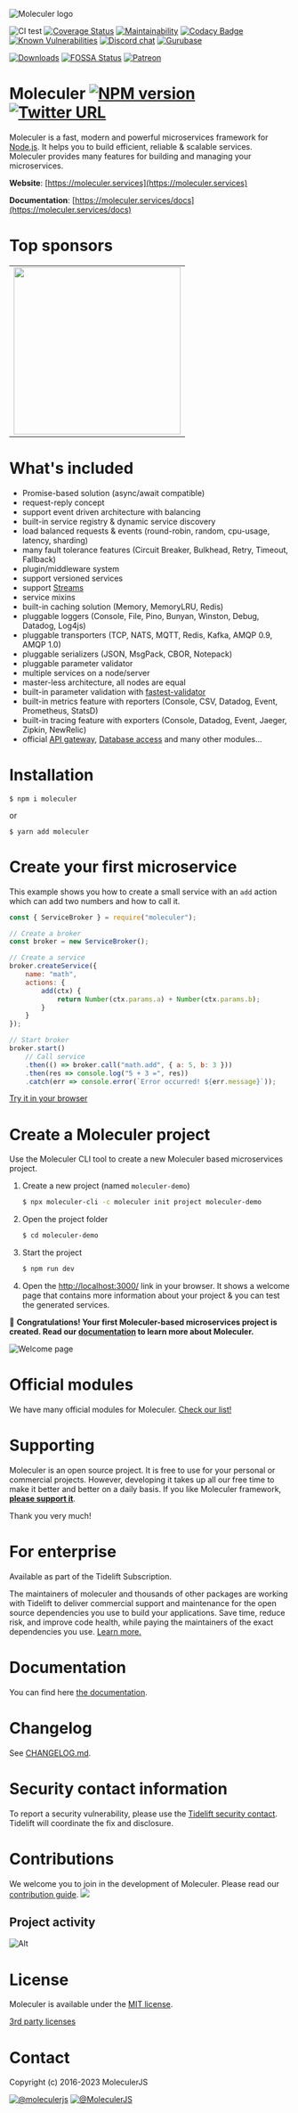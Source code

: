 ![Moleculer logo](docs/assets/logo.png)

![CI test](https://github.com/moleculerjs/moleculer/workflows/CI%20test/badge.svg)
[![Coverage Status](https://coveralls.io/repos/github/moleculerjs/moleculer/badge.svg?branch=master)](https://coveralls.io/github/moleculerjs/moleculer?branch=master)
[![Maintainability](https://api.codeclimate.com/v1/badges/05ef990fe1ccb3e56067/maintainability)](https://codeclimate.com/github/moleculerjs/moleculer/maintainability)
[![Codacy Badge](https://app.codacy.com/project/badge/Grade/d3dbf0facae04c128054ac2047d1e117)](https://www.codacy.com/gh/moleculerjs/moleculer/dashboard?utm_source=github.com&amp;utm_medium=referral&amp;utm_content=moleculerjs/moleculer&amp;utm_campaign=Badge_Grade)
[![Known Vulnerabilities](https://snyk.io/test/github/moleculerjs/moleculer/badge.svg)](https://snyk.io/test/github/moleculerjs/moleculer)
[![Discord chat](https://img.shields.io/discord/585148559155003392)](https://discord.gg/TSEcDRP)
[![Gurubase](https://img.shields.io/badge/Gurubase-Ask%20Moleculer%20Guru-006BFF)](https://gurubase.io/g/moleculer)

[![Downloads](https://img.shields.io/npm/dm/moleculer.svg)](https://www.npmjs.com/package/moleculer)
[![FOSSA Status](https://app.fossa.com/api/projects/git%2Bgithub.com%2Fmoleculerjs%2Fmoleculer.svg?type=shield)](https://app.fossa.com/projects/git%2Bgithub.com%2Fmoleculerjs%2Fmoleculer?ref=badge_shield)
[![Patreon](docs/assets/patreon.svg)][patreon]

# Moleculer [![NPM version](https://img.shields.io/npm/v/moleculer.svg)](https://www.npmjs.com/package/moleculer) [![Twitter URL](https://img.shields.io/twitter/url/http/shields.io.svg?style=social&logo=twitter)](https://twitter.com/intent/tweet?text=Moleculer%20is%20a%20modern%20microservices%20framework%20for%20Node.js&url=https://github.com/moleculerjs/moleculer&via=MoleculerJS&hashtags=nodejs,javascript,microservices)


Moleculer is a fast, modern and powerful microservices framework for [Node.js](https://nodejs.org/en/). It helps you to build efficient, reliable & scalable services. Moleculer provides many features for building and managing your microservices.
<!--
![](https://img.shields.io/badge/performance-%2B50%25-brightgreen.svg)
![](https://img.shields.io/badge/performance-%2B5%25-green.svg)
![](https://img.shields.io/badge/performance---10%25-yellow.svg)
![](https://img.shields.io/badge/performance---42%25-red.svg)
-->

**Website**: [https://moleculer.services](https://moleculer.services)

**Documentation**: [https://moleculer.services/docs](https://moleculer.services/docs)

# Top sponsors

<table style="text-align:center;"><tr>
    <td><a href="https://www.servereye.de/" target="_blank"><img src="https://www.servereye.de/wp-content/uploads/server-eye_logo2019.png" width="300" valign="middle" /></a></td>
    <!--td><a href="https://sonderformat.llc/" target="_blank"><img src="https://sonderformat.llc/sonderformat/logo/sonderformat-wide-col.png" width="300" valign="middle" /></a></td-->
</tr></table>


# What's included

- Promise-based solution (async/await compatible)
- request-reply concept
- support event driven architecture with balancing
- built-in service registry & dynamic service discovery
- load balanced requests & events (round-robin, random, cpu-usage, latency, sharding)
- many fault tolerance features (Circuit Breaker, Bulkhead, Retry, Timeout, Fallback)
- plugin/middleware system
- support versioned services
- support [Streams](https://nodejs.org/dist/latest-v10.x/docs/api/stream.html)
- service mixins
- built-in caching solution (Memory, MemoryLRU, Redis)
- pluggable loggers (Console, File, Pino, Bunyan, Winston, Debug, Datadog, Log4js)
- pluggable transporters (TCP, NATS, MQTT, Redis, Kafka, AMQP 0.9, AMQP 1.0)
- pluggable serializers (JSON, MsgPack, CBOR, Notepack)
- pluggable parameter validator
- multiple services on a node/server
- master-less architecture, all nodes are equal
- built-in parameter validation with [fastest-validator](https://github.com/icebob/fastest-validator)
- built-in metrics feature with reporters (Console, CSV, Datadog, Event, Prometheus, StatsD)
- built-in tracing feature with exporters (Console, Datadog, Event, Jaeger, Zipkin, NewRelic)
- official [API gateway](https://github.com/moleculerjs/moleculer-web), [Database access](https://github.com/moleculerjs/moleculer-db) and many other modules...

# Installation
```
$ npm i moleculer
```
or
```
$ yarn add moleculer
```

# Create your first microservice
This example shows you how to create a small service with an `add` action which can add two numbers and how to call it.
```js
const { ServiceBroker } = require("moleculer");

// Create a broker
const broker = new ServiceBroker();

// Create a service
broker.createService({
    name: "math",
    actions: {
        add(ctx) {
            return Number(ctx.params.a) + Number(ctx.params.b);
        }
    }
});

// Start broker
broker.start()
    // Call service
    .then(() => broker.call("math.add", { a: 5, b: 3 }))
    .then(res => console.log("5 + 3 =", res))
    .catch(err => console.error(`Error occurred! ${err.message}`));
```
[Try it in your browser](https://codesandbox.io/s/ky5lj09jv?fontsize=14)

# Create a Moleculer project
Use the Moleculer CLI tool to create a new Moleculer based microservices project.

1. Create a new project (named `moleculer-demo`)
    ```bash
    $ npx moleculer-cli -c moleculer init project moleculer-demo
    ```
    
2. Open the project folder
    ```bash
    $ cd moleculer-demo
    ```
    
3. Start the project
    ```bash
    $ npm run dev
    ```

4. Open the [http://localhost:3000/](http://localhost:3000/) link in your browser. It shows a welcome page that contains more information about your project & you can test the generated services.

:tada: **Congratulations! Your first Moleculer-based microservices project is created. Read our [documentation](https://moleculer.services/docs) to learn more about Moleculer.**

![Welcome page](docs/assets/project-welcome-page.png)

# Official modules
We have many official modules for Moleculer. [Check our list!](https://moleculer.services/modules.html)

# Supporting
Moleculer is an open source project. It is free to use for your personal or commercial projects. However, developing it takes up all our free time to make it better and better on a daily basis. If you like Moleculer framework, **[please support it](https://moleculer.services/support.html)**.

Thank you very much!

# For enterprise

Available as part of the Tidelift Subscription.

The maintainers of moleculer and thousands of other packages are working with Tidelift to deliver commercial support and maintenance for the open source dependencies you use to build your applications. Save time, reduce risk, and improve code health, while paying the maintainers of the exact dependencies you use. [Learn more.](https://tidelift.com/subscription/pkg/npm-moleculer?utm_source=npm-moleculer&utm_medium=referral&utm_campaign=enterprise&utm_term=repo)

# Documentation
You can find here [the documentation](https://moleculer.services/docs).

# Changelog
See [CHANGELOG.md](CHANGELOG.md).

# Security contact information
To report a security vulnerability, please use the [Tidelift security contact](https://tidelift.com/security).
Tidelift will coordinate the fix and disclosure.

# Contributions
We welcome you to join in the development of Moleculer. Please read our [contribution guide](http://moleculer.services/docs/contributing.html).
<a href="https://github.com/moleculerjs/moleculer/graphs/contributors"><img src="https://opencollective.com/moleculer/contributors.svg?width=882&button=false" /></a>

## Project activity

![Alt](https://repobeats.axiom.co/api/embed/f4cb6da776e9edc2d8118aff4e0c1ae9afe37896.svg "Repobeats analytics image")

# License
Moleculer is available under the [MIT license](https://tldrlegal.com/license/mit-license).

[3rd party licenses](https://app.fossa.io/reports/09fc5b4f-d321-4f68-b859-8c61fe3eb6dc)

# Contact
Copyright (c) 2016-2023 MoleculerJS

[![@moleculerjs](https://img.shields.io/badge/github-moleculerjs-green.svg)](https://github.com/moleculerjs) [![@MoleculerJS](https://img.shields.io/badge/twitter-MoleculerJS-blue.svg)](https://twitter.com/MoleculerJS)

[patreon]: https://www.patreon.com/bePatron?u=6245171
